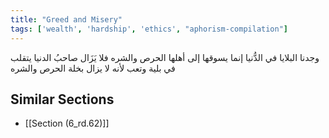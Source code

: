 ```yaml
---
title: "Greed and Misery"
tags: ['wealth', 'hardship', 'ethics', "aphorism-compilation"]
---
```


 وجدنا البلايا في الدُّنيا إنما يسوقها إلى أهلها الحرص والشره فلا يَزَال صاحبُ الدنيا يتقلب في بلية وتعب لأنه لا يزال بخلة الحرص والشره

## Similar Sections
- [[Section (6_rd.62)]]
